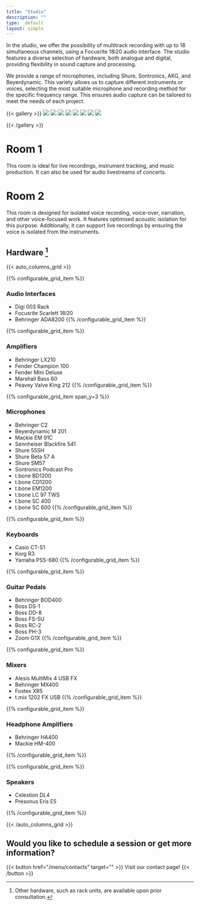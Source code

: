 ```yaml
---
title: "Studio"
description: ""
type: _default
layout: simple
---
```



In the studio, we offer the possibility of multitrack recording with up to 18 simultaneous channels, using a Focusrite 18i20 audio interface. The studio features a diverse selection of hardware, both analogue and digital, providing flexibility in sound capture and processing.

We provide a range of microphones, including Shure, Sontronics, AKG, and Beyerdynamic. This variety allows us to capture different instruments or voices, selecting the most suitable microphone and recording method for the specific frequency range. This ensures audio capture can be tailored to meet the needs of each project.

{{< gallery >}}
  <img src="/photos/amps.webp" class="grid-w33" />
  <img src="/photos/drums.webp" class="grid-w33" />
   <img src="/photos/bass.webp" class="grid-w33" />
  <img src="/photos/snare_sm57.webp" class="grid-w33" />
  <img src="/photos/synth.webp" class="grid-w33" />
  <img src="/photos/behringer.jpg" class="grid-w33" />
  <img src="/photos/yamaha.jpg" class="grid-w33" />
    <img src="/photos/sala2.webp" class="grid-w33" />

{{< /gallery >}}
# Room 1

This room is ideal for live recordings, instrument tracking, and music production. It can also be used for audio livestreams of concerts.
# Room 2

This room is designed for isolated voice recording, voice-over, narration, and other voice-focused work. It features optimised acoustic isolation for this purpose. Additionally, it can support live recordings by ensuring the voice is isolated from the instruments.

## Hardware [^1]

{{< auto_columns_grid >}}

{{% configurable_grid_item %}}
### Audio Interfaces 

* Digi 003 Rack
* Focusrite Scarlett 18i20
* Behringer ADA8200
{{% /configurable_grid_item %}}

{{% configurable_grid_item %}}
### Amplifiers

* Behringer LX210
* Fender Champion 100
* Fender Mini Deluxe
* Marshall Bass 60
* Peavey Valve King 212
{{% /configurable_grid_item %}}

{{% configurable_grid_item span_y=3 %}}
### Microphones

* Behringer C2
* Beyerdynamic M 201
* Mackie EM 91C
* Sennheiser Blackfire 541
* Shure 55SH
* Shure Beta 57 A
* Shure SM57
* Sontronics Podcast Pro
* t.bone BD1200
* t.bone CD1200
* t.bone EM1200
* t.bone LC 97 TWS
* t.bone SC 400
* t.bone SC 600
{{% /configurable_grid_item %}}

{{% configurable_grid_item %}}
### Keyboards

* Casio CT-S1
* Korg R3
* Yamaha PSS-680
{{% /configurable_grid_item %}}

{{% configurable_grid_item %}}
### Guitar Pedals

* Behringer BOD400
* Boss DS-1
* Boss DD-8
* Boss FS-5U
* Boss RC-2
* Boss PH-3
* Zoom G1X
{{% /configurable_grid_item %}}

{{% configurable_grid_item %}}
### Mixers

* Alesis MultiMix 4 USB FX
* Behringer MX400
* Fostex XR5
* t.mix 1202 FX USB
{{% /configurable_grid_item %}}

{{% configurable_grid_item %}}
### Headphone Amplifiers

* Behringer HA400
* Mackie HM-400

{{% /configurable_grid_item %}}

{{% configurable_grid_item %}}
### Speakers
* Celestion DL4
* Presonus Eris E5

{{% /configurable_grid_item %}}

{{< /auto_columns_grid >}}

[^1]: Other hardware, such as rack units, are available upon prior consultation.

## Would you like to schedule a session or get more information?

{{< button href="/menu/contacts" target="" >}}
Visit our contact page!
{{< /button >}}
